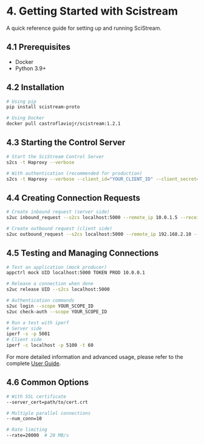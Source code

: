 # 4. Getting Started with Scistream

A quick reference guide for setting up and running SciStream.

## 4.1 Prerequisites

- Docker
- Python 3.9+

## 4.2 Installation

```bash
# Using pip
pip install scistream-proto

# Using Docker
docker pull castroflaviojr/scistream:1.2.1
```

## 4.3 Starting the Control Server

```bash
# Start the SciStream Control Server
s2cs -t Haproxy --verbose

# With authentication (recommended for production)
s2cs -t Haproxy --verbose --client_id="YOUR_CLIENT_ID" --client_secret="YOUR_CLIENT_SECRET"
```

## 4.4 Creating Connection Requests

```bash
# Create inbound request (server side)
s2uc inbound_request --s2cs localhost:5000 --remote_ip 10.0.1.5 --receiver_ports 5001

# Create outbound request (client side)
s2uc outbound_request --s2cs localhost:5000 --remote_ip 192.168.2.10 --receiver_ports 5100 UID LISTENER_ADDRESS
```

## 4.5 Testing and Managing Connections

```bash
# Test an application (mock producer)
appctrl mock UID localhost:5000 TOKEN PROD 10.0.0.1

# Release a connection when done
s2uc release UID --s2cs localhost:5000

# Authentication commands
s2uc login --scope YOUR_SCOPE_ID
s2uc check-auth --scope YOUR_SCOPE_ID

# Run a test with iperf
# Server side
iperf -s -p 5001
# Client side
iperf -c localhost -p 5100 -t 60
```

For more detailed information and advanced usage, please refer to the complete [User Guide](../guides/user-guide.md).

## 4.6 Common Options

```bash
# With SSL certificate
--server_cert=path/to/cert.crt

# Multiple parallel connections
--num_conn=10

# Rate limiting
--rate=20000  # 20 MB/s
```
